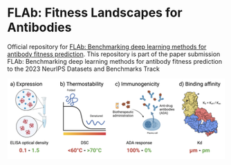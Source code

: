 # FLAb: Fitness Landscapes for Antibodies

Official repository for [FLAb: Benchmarking deep learning methods for antibody fitness prediction](https://openreview.net/forum?id=telMD79cjp). This repository is part of the paper submission FLAb: Benchmarking deep learning methods for antibody fitness prediction to the 2023 NeurIPS Datasets and Benchmarks Track

![Biophysical Properties](biophysical_properties.png)
